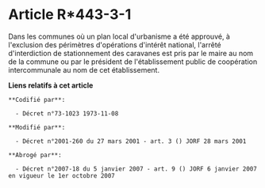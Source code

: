 # Article R*443-3-1

Dans les communes où un plan local d'urbanisme a été approuvé, à l'exclusion des périmètres d'opérations d'intérêt national,
l'arrêté d'interdiction de stationnement des caravanes est pris par le maire au nom de la commune ou par le président de
l'établissement public de coopération intercommunale au nom de cet établissement.

**Liens relatifs à cet article**

	**Codifié par**:

	  - Décret n°73-1023 1973-11-08

	**Modifié par**:

	  - Décret n°2001-260 du 27 mars 2001 - art. 3 () JORF 28 mars 2001

	**Abrogé par**:

	  - Décret n°2007-18 du 5 janvier 2007 - art. 9 () JORF 6 janvier 2007 en vigueur le 1er octobre 2007
